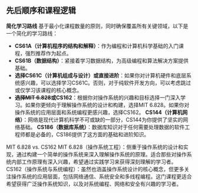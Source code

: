 ## 先后顺序和课程逻辑

**简化学习路线**
基于最小化课程数量的原则，同时确保覆盖所有关键领域，以下是一个简化的学习路线：
- **CS61A（计算机程序的结构和解释）**：作为编程和计算机科学基础的入门课程，强烈推荐作为起点。
- **CS61B（数据结构）**：紧接着学习数据结构，为高级编程和算法解决方案提供基础。
- **选择CS61C（计算机组成与设计）或直接进阶**：如果你对计算机硬件和底层系统感兴趣，可以选择学习CS61C。否则，对于纯软件开发方向，可以考虑跳过或仅学习该课程的核心概念。
- **~~选择MIT 6.828~~或CS162**：根据你对操作系统的兴趣和目标选择一门深入学习。如果你更倾向于理解操作系统的设计和构建，选择MIT 6.828。如果你对操作系统的应用层面和系统编程更感兴趣，选择CS162。
**CS144（计算机网络）**：网络是现代计算机科学不可或缺的一部分，CS144为你提供了坚实的网络基础。
**CS186（数据库系统）**：数据库知识对于任何需要处理数据的软件工程师都是必备的，CS186提供了这方面的基础和进阶知识。

MIT 6.828 vs. CS162
MIT 6.828（操作系统工程）：侧重于操作系统的设计和实现，通过构建一个简单的操作系统来深入理解操作系统的原理。适合那些对操作系统内部工作原理有深入兴趣，希望通过实践学习来获得深刻理解的学习者。
CS162（操作系统与系统编程）：虽然也涵盖操作系统设计的核心概念，但更多关注操作系统的应用层面，包括网络通信、系统安全和多线程编程。这门课程更适合希望获得广泛操作系统知识，以及对系统编程、网络和安全有兴趣的学习者。
